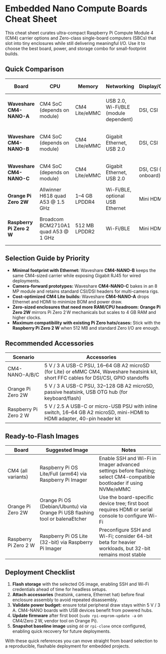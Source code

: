 # Embedded Nano Compute Boards Cheat Sheet

This cheat sheet curates ultra-compact Raspberry Pi Compute Module 4 (CM4) carrier options and Zero-class single-board computers (SBCs) that slot into tiny enclosures while still delivering meaningful I/O. Use it to choose the best board, power, and storage combo for small-footprint builds.

## Quick Comparison

| Board | CPU | Memory | Networking | Display/Camera | Storage | Notable Extras |
| --- | --- | --- | --- | --- | --- | --- |
| **Waveshare CM4-NANO-A** | CM4 SoC (depends on module) | CM4 Lite/eMMC | USB 2.0, Wi-Fi/BLE (module dependent) | DSI, CSI | microSD (Lite) or onboard eMMC | Smallest carrier, CM4-sized, no Ethernet |
| **Waveshare CM4-NANO-B** | CM4 SoC (depends on module) | CM4 Lite/eMMC | Gigabit Ethernet, USB 2.0 | DSI, CSI | microSD (Lite) or onboard eMMC | Adds RJ45 without enlarging footprint |
| **Waveshare CM4-NANO-C** | CM4 SoC (depends on module) | CM4 Lite/eMMC | Gigabit Ethernet, USB 2.0 | DSI, CSI (8 MP onboard) | microSD (Lite) or onboard eMMC | Integrated 8 MP camera module |
| **Orange Pi Zero 2W** | Allwinner H618 quad A53 @ 1.5 GHz | 1–4 GB LPDDR4 | Wi-Fi/BLE, optional USB Ethernet | Mini HDMI, CSI | microSD | Pi Zero 2 W form factor with more RAM |
| **Raspberry Pi Zero 2 W** | Broadcom BCM2710A1 quad A53 @ 1 GHz | 512 MB LPDDR2 | Wi-Fi/BLE | Mini HDMI, CSI | microSD | Baseline 65 × 30 mm board, huge ecosystem |

## Selection Guide by Priority

- **Minimal footprint with Ethernet:** Waveshare **CM4-NANO-B** keeps the same CM4-sized carrier while exposing Gigabit RJ45 for wired deployments.
- **Camera-forward prototypes:** Waveshare **CM4-NANO-C** bakes in an 8 MP module and retains standard CSI/DSI headers for multi-camera rigs.
- **Cost-optimized CM4 Lite builds:** Waveshare **CM4-NANO-A** drops Ethernet and HDMI to minimize BOM and power draw.
- **Zero-sized enclosures that need more RAM/CPU headroom:** **Orange Pi Zero 2W** mirrors Pi Zero 2 W mechanicals but scales to 4 GB RAM and higher clocks.
- **Maximum compatibility with existing Pi Zero hats/cases:** Stick with the **Raspberry Pi Zero 2 W** when 512 MB and standard Zero I/O are enough.

## Recommended Accessories

| Scenario | Accessories |
| --- | --- |
| CM4-NANO-A/B/C | 5 V / 3 A USB-C PSU, 16–64 GB A2 microSD (for Lite) or eMMC CM4, Waveshare heatsink kit, short FFC cables for DSI/CSI, GPIO standoffs |
| Orange Pi Zero 2W | 5 V / 3 A USB-C PSU, 32–128 GB A2 microSD, passive heatsink, USB OTG hub (for keyboard/flash) |
| Raspberry Pi Zero 2 W | 5 V / 2.5 A USB-C or micro-USB PSU with inline switch, 16–64 GB A2 microSD, mini-HDMI to HDMI adapter, 40-pin header kit |

## Ready-to-Flash Images

| Board | Suggested Image | Notes |
| --- | --- | --- |
| CM4 (all variants) | Raspberry Pi OS Lite/Full (arm64) via Raspberry Pi Imager | Enable SSH and Wi-Fi in Imager advanced settings before flashing; select CM4-compatible bootloader if using NVMe/eMMC |
| Orange Pi Zero 2W | Orange Pi OS (Debian/Ubuntu) via Orange Pi USB flashing tool or balenaEtcher | Use the board-specific device tree; first boot requires HDMI or serial console to configure Wi-Fi |
| Raspberry Pi Zero 2 W | Raspberry Pi OS Lite (32-bit) via Raspberry Pi Imager | Preconfigure SSH and Wi-Fi; consider 64-bit beta for heavier workloads, but 32-bit remains most stable |

## Deployment Checklist

1. **Flash storage** with the selected OS image, enabling SSH and Wi-Fi credentials ahead of time for headless setups.
2. **Attach accessories** (heatsink, camera, Ethernet hat) before final enclosure assembly to avoid repeated disassembly.
3. **Validate power budget:** ensure total peripheral draw stays within 5 V / 3 A. CM4-NANO boards with USB devices benefit from powered hubs.
4. **Update firmware** after first boot (`sudo rpi-eeprom-update -a` on CM4/Zero 2 W, vendor tool on Orange Pi).
5. **Snapshot baseline image** using `dd` or `rpi-clone` once configured, enabling quick recovery for future deployments.

With these quick references you can move straight from board selection to a reproducible, flashable deployment for embedded projects.
